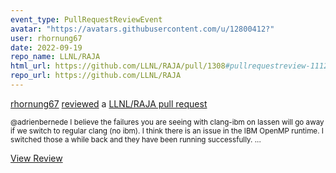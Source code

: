 ```yaml
---
event_type: PullRequestReviewEvent
avatar: "https://avatars.githubusercontent.com/u/12800412?"
user: rhornung67
date: 2022-09-19
repo_name: LLNL/RAJA
html_url: https://github.com/LLNL/RAJA/pull/1308#pullrequestreview-1112718694
repo_url: https://github.com/LLNL/RAJA
---
```


<a href='https://github.com/rhornung67' target='_blank'>rhornung67</a> <a href='https://github.com/LLNL/RAJA/pull/1308#pullrequestreview-1112718694' target='_blank'>reviewed</a> a <a href='https://github.com/LLNL/RAJA/pull/1308' target='_blank'>LLNL/RAJA pull request</a>

<small>@adrienbernede I believe the failures you are seeing with clang-ibm on lassen will go away if we switch to regular clang (no ibm). I think there is an issue in the IBM OpenMP runtime. I switched those a while back and they have been running successfully....</small>

<a href='https://github.com/LLNL/RAJA/pull/1308#pullrequestreview-1112718694' target='_blank'>View Review</a>